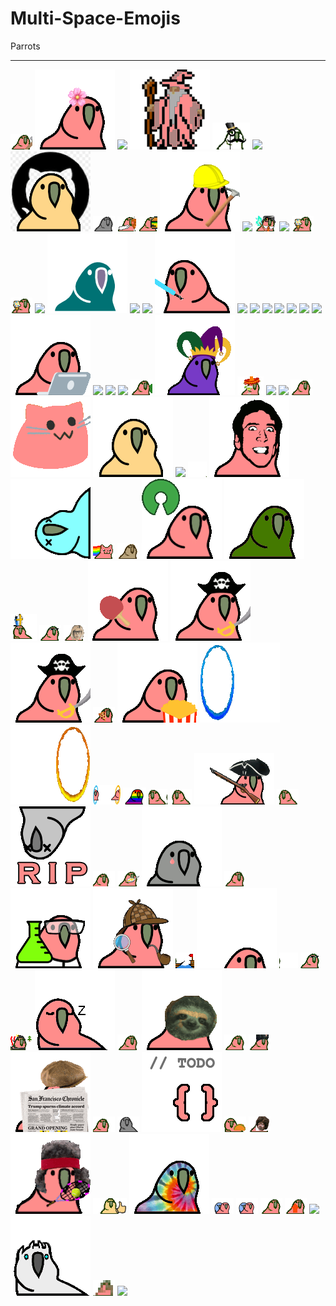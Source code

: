 Multi-Space-Emojis
==============

Parrots
____
![](https://raw.githubusercontent.com/energon-a-secas/Multi-Space-Emojis/master/emojis/fixparrot.gif)
![](https://raw.githubusercontent.com/energon-a-secas/Multi-Space-Emojis/master/emojis/flowerparrot.gif)
![](https://raw.githubusercontent.com/energon-a-secas/Multi-Space-Emojis/master/emojis/gabrielparrot.gif)
![](https://raw.githubusercontent.com/energon-a-secas/Multi-Space-Emojis/master/emojis/gandalf_parrot.gif)
![](https://raw.githubusercontent.com/energon-a-secas/Multi-Space-Emojis/master/emojis/gentlemanparrot.gif)
![](https://raw.githubusercontent.com/energon-a-secas/Multi-Space-Emojis/master/emojis/germanparrot.gif)
![](https://raw.githubusercontent.com/energon-a-secas/Multi-Space-Emojis/master/emojis/githubparrot.gif)
![](https://raw.githubusercontent.com/energon-a-secas/Multi-Space-Emojis/master/emojis/gothparrot.gif)
![](https://raw.githubusercontent.com/energon-a-secas/Multi-Space-Emojis/master/emojis/halalparrot.gif)
![](https://raw.githubusercontent.com/energon-a-secas/Multi-Space-Emojis/master/emojis/hamburgerparrot.gif)
![](https://raw.githubusercontent.com/energon-a-secas/Multi-Space-Emojis/master/emojis/hardhatparrot.gif)
![](https://raw.githubusercontent.com/energon-a-secas/Multi-Space-Emojis/master/emojis/harry_potter_parrot.gif)
![](https://raw.githubusercontent.com/energon-a-secas/Multi-Space-Emojis/master/emojis/harrypotterparrot.gif)
![](https://raw.githubusercontent.com/energon-a-secas/Multi-Space-Emojis/master/emojis/hpparrot.gif)
![](https://raw.githubusercontent.com/energon-a-secas/Multi-Space-Emojis/master/emojis/ice-cream-parrot.gif)
![](https://raw.githubusercontent.com/energon-a-secas/Multi-Space-Emojis/master/emojis/icecreamparrot.gif)
![](https://raw.githubusercontent.com/energon-a-secas/Multi-Space-Emojis/master/emojis/inakiparrot.gif)
![](https://raw.githubusercontent.com/energon-a-secas/Multi-Space-Emojis/master/emojis/inverseparrot.gif)
![](https://raw.githubusercontent.com/energon-a-secas/Multi-Space-Emojis/master/emojis/invisibleparrot.gif)
![](https://raw.githubusercontent.com/energon-a-secas/Multi-Space-Emojis/master/emojis/javiparrot.gif)
![](https://raw.githubusercontent.com/energon-a-secas/Multi-Space-Emojis/master/emojis/jediparrot.gif)
![](https://raw.githubusercontent.com/energon-a-secas/Multi-Space-Emojis/master/emojis/jesusparrot.gif)
![](https://raw.githubusercontent.com/energon-a-secas/Multi-Space-Emojis/master/emojis/jimeparrot.gif)
![](https://raw.githubusercontent.com/energon-a-secas/Multi-Space-Emojis/master/emojis/jparrot.gif)
![](https://raw.githubusercontent.com/energon-a-secas/Multi-Space-Emojis/master/emojis/juliparrot.gif)
![](https://raw.githubusercontent.com/energon-a-secas/Multi-Space-Emojis/master/emojis/juparrot.gif)
![](https://raw.githubusercontent.com/energon-a-secas/Multi-Space-Emojis/master/emojis/krishnaparrot.gif)
![](https://raw.githubusercontent.com/energon-a-secas/Multi-Space-Emojis/master/emojis/kuxiparrot.gif)
![](https://raw.githubusercontent.com/energon-a-secas/Multi-Space-Emojis/master/emojis/laptopparrot.gif)
![](https://raw.githubusercontent.com/energon-a-secas/Multi-Space-Emojis/master/emojis/loreparrot.gif)
![](https://raw.githubusercontent.com/energon-a-secas/Multi-Space-Emojis/master/emojis/loveparrot.gif)
![](https://raw.githubusercontent.com/energon-a-secas/Multi-Space-Emojis/master/emojis/lppitoparrot.gif)
![](https://raw.githubusercontent.com/energon-a-secas/Multi-Space-Emojis/master/emojis/luckyparrot.gif)
![](https://raw.githubusercontent.com/energon-a-secas/Multi-Space-Emojis/master/emojis/mardigrasparrot.gif)
![](https://raw.githubusercontent.com/energon-a-secas/Multi-Space-Emojis/master/emojis/margaritaparrot.gif)
![](https://raw.githubusercontent.com/energon-a-secas/Multi-Space-Emojis/master/emojis/maribparrot.gif)
![](https://raw.githubusercontent.com/energon-a-secas/Multi-Space-Emojis/master/emojis/maritparrot.gif)
![](https://raw.githubusercontent.com/energon-a-secas/Multi-Space-Emojis/master/emojis/matrixparrot.gif)
![](https://raw.githubusercontent.com/energon-a-secas/Multi-Space-Emojis/master/emojis/meowparrot.gif)
![](https://raw.githubusercontent.com/energon-a-secas/Multi-Space-Emojis/master/emojis/middle_parrot.gif)
![](https://raw.githubusercontent.com/energon-a-secas/Multi-Space-Emojis/master/emojis/mizuparrot.gif)
![](https://raw.githubusercontent.com/energon-a-secas/Multi-Space-Emojis/master/emojis/moonwalkingparrot.gif)
![](https://raw.githubusercontent.com/energon-a-secas/Multi-Space-Emojis/master/emojis/nicolas_cage_parrot.gif)
![](https://raw.githubusercontent.com/energon-a-secas/Multi-Space-Emojis/master/emojis/norwegianblueparrot.gif)
![](https://raw.githubusercontent.com/energon-a-secas/Multi-Space-Emojis/master/emojis/nyan_parrot.gif)
![](https://raw.githubusercontent.com/energon-a-secas/Multi-Space-Emojis/master/emojis/oldparrot.gif)
![](https://raw.githubusercontent.com/energon-a-secas/Multi-Space-Emojis/master/emojis/opensourceparrot.gif)
![](https://raw.githubusercontent.com/energon-a-secas/Multi-Space-Emojis/master/emojis/originalparrot.gif)
![](https://raw.githubusercontent.com/energon-a-secas/Multi-Space-Emojis/master/emojis/papalparrot.gif)
![](https://raw.githubusercontent.com/energon-a-secas/Multi-Space-Emojis/master/emojis/partyparrot.gif)
![](https://raw.githubusercontent.com/energon-a-secas/Multi-Space-Emojis/master/emojis/pauliparrot.gif)
![](https://raw.githubusercontent.com/energon-a-secas/Multi-Space-Emojis/master/emojis/pingpongparrot.gif)
![](https://raw.githubusercontent.com/energon-a-secas/Multi-Space-Emojis/master/emojis/pirate-parrot.gif)
![](https://raw.githubusercontent.com/energon-a-secas/Multi-Space-Emojis/master/emojis/pirateparrot.gif)
![](https://raw.githubusercontent.com/energon-a-secas/Multi-Space-Emojis/master/emojis/pizzaparrot.gif)
![](https://raw.githubusercontent.com/energon-a-secas/Multi-Space-Emojis/master/emojis/popcornparrot.gif)
![](https://raw.githubusercontent.com/energon-a-secas/Multi-Space-Emojis/master/emojis/portalblueparrot.gif)
![](https://raw.githubusercontent.com/energon-a-secas/Multi-Space-Emojis/master/emojis/portalorangeparrot.gif)
![](https://raw.githubusercontent.com/energon-a-secas/Multi-Space-Emojis/master/emojis/portalparrot.gif)
![](https://raw.githubusercontent.com/energon-a-secas/Multi-Space-Emojis/master/emojis/prideparrot.gif)
![](https://raw.githubusercontent.com/energon-a-secas/Multi-Space-Emojis/master/emojis/reversecongaparrot.gif)
![](https://raw.githubusercontent.com/energon-a-secas/Multi-Space-Emojis/master/emojis/reverseparrot.gif)
![](https://raw.githubusercontent.com/energon-a-secas/Multi-Space-Emojis/master/emojis/revolution-parrot.gif)
![](https://raw.githubusercontent.com/energon-a-secas/Multi-Space-Emojis/master/emojis/rightparrot.gif)
![](https://raw.githubusercontent.com/energon-a-secas/Multi-Space-Emojis/master/emojis/ripparrot.gif)
![](https://raw.githubusercontent.com/energon-a-secas/Multi-Space-Emojis/master/emojis/rotatingparrot.gif)
![](https://raw.githubusercontent.com/energon-a-secas/Multi-Space-Emojis/master/emojis/ryangoslingparrot.gif)
![](https://raw.githubusercontent.com/energon-a-secas/Multi-Space-Emojis/master/emojis/sadparrot.gif)
![](https://raw.githubusercontent.com/energon-a-secas/Multi-Space-Emojis/master/emojis/sassyparrot.gif)
![](https://raw.githubusercontent.com/energon-a-secas/Multi-Space-Emojis/master/emojis/scienceparrot.gif)
![](https://raw.githubusercontent.com/energon-a-secas/Multi-Space-Emojis/master/emojis/sherlockparrot.gif)
![](https://raw.githubusercontent.com/energon-a-secas/Multi-Space-Emojis/master/emojis/shipitparrot.gif)
![](https://raw.githubusercontent.com/energon-a-secas/Multi-Space-Emojis/master/emojis/shortparrot.gif)
![](https://raw.githubusercontent.com/energon-a-secas/Multi-Space-Emojis/master/emojis/shuffleparrot.gif)
![](https://raw.githubusercontent.com/energon-a-secas/Multi-Space-Emojis/master/emojis/shufflepartyparrot.gif)
![](https://raw.githubusercontent.com/energon-a-secas/Multi-Space-Emojis/master/emojis/skiparrot.gif)
![](https://raw.githubusercontent.com/energon-a-secas/Multi-Space-Emojis/master/emojis/sleepingparrot.gif)
![](https://raw.githubusercontent.com/energon-a-secas/Multi-Space-Emojis/master/emojis/slomoparrot.gif)
![](https://raw.githubusercontent.com/energon-a-secas/Multi-Space-Emojis/master/emojis/slothparrot.gif)
![](https://raw.githubusercontent.com/energon-a-secas/Multi-Space-Emojis/master/emojis/slowparrot.gif)
![](https://raw.githubusercontent.com/energon-a-secas/Multi-Space-Emojis/master/emojis/sovjetparrot.gif)
![](https://raw.githubusercontent.com/energon-a-secas/Multi-Space-Emojis/master/emojis/spyparrot.gif)
![](https://raw.githubusercontent.com/energon-a-secas/Multi-Space-Emojis/master/emojis/stableparrot.gif)
![](https://raw.githubusercontent.com/energon-a-secas/Multi-Space-Emojis/master/emojis/stalkerparrot.gif)
![](https://raw.githubusercontent.com/energon-a-secas/Multi-Space-Emojis/master/emojis/stub_parrot.gif)
![](https://raw.githubusercontent.com/energon-a-secas/Multi-Space-Emojis/master/emojis/tacoparrot.gif)
![](https://raw.githubusercontent.com/energon-a-secas/Multi-Space-Emojis/master/emojis/taiparrot.gif)
![](https://raw.githubusercontent.com/energon-a-secas/Multi-Space-Emojis/master/emojis/tennisparrot.gif)
![](https://raw.githubusercontent.com/energon-a-secas/Multi-Space-Emojis/master/emojis/thumbs-up-parrot.gif)
![](https://raw.githubusercontent.com/energon-a-secas/Multi-Space-Emojis/master/emojis/tiedyeparrot.gif)
![](https://raw.githubusercontent.com/energon-a-secas/Multi-Space-Emojis/master/emojis/tripletsparrot.gif)
![](https://raw.githubusercontent.com/energon-a-secas/Multi-Space-Emojis/master/emojis/twinsparrot.gif)
![](https://raw.githubusercontent.com/energon-a-secas/Multi-Space-Emojis/master/emojis/ultrafastparrot.gif)
![](https://raw.githubusercontent.com/energon-a-secas/Multi-Space-Emojis/master/emojis/upvotepartyparrot.gif)
![](https://raw.githubusercontent.com/energon-a-secas/Multi-Space-Emojis/master/emojis/viviparrot.gif)
![](https://raw.githubusercontent.com/energon-a-secas/Multi-Space-Emojis/master/emojis/whitewalkerparrot.gif)
![](https://raw.githubusercontent.com/energon-a-secas/Multi-Space-Emojis/master/emojis/witnessparrot.gif)
![](https://raw.githubusercontent.com/energon-a-secas/Multi-Space-Emojis/master/emojis/zeparrot.gif)
